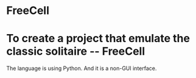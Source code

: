 # FreeCell
# To create a project that emulate the classic solitaire -- FreeCell

The language is using Python. And it is a non-GUI interface.
